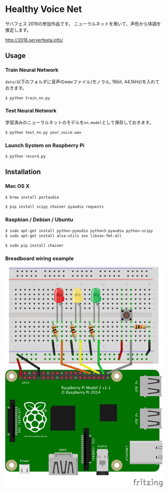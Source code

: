 # Healthy Voice Net

サバフェス 2016の参加作品です。
ニューラルネットを用いて、声色から体調を推定します。

http://2016.serverfesta.info/

## Usage

### Train Neural Network

`data/`以下のフォルダに音声のwavファイル(モノラル, 16bit, 44,1kHz)を入れておきます。

```sh
$ python train_nn.py
```

### Test Neural Network

学習済みのニューラルネットのモデルを`nn.model`として保存しておきます。

```sh
$ python test_nn.py your_voice.wav
```

### Launch System on Raspberry Pi

```sh
$ python record.py
```

## Installation

### Mac OS X

```sh
$ brew install portaudio
```

```sh
$ pip install scipy chainer pyaudio requests
```

### Raspbian / Debian / Ubuntu

```sh
$ sudo apt-get install python-pyaudio python3-pyaudio python-scipy
$ sudo apt-get install alsa-utils sox libsox-fmt-all
```

```sh
$ sudo pip install chainer
```

### Breadboard wiring example

![Breadboard wiring](/image/circuit.png)
